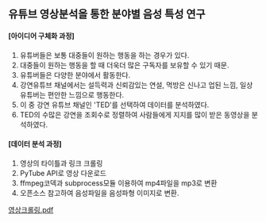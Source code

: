 ## 유튜브 영상분석을 통한 분야별 음성 특성 연구

#### [아이디어 구체화 과정]
1. 유튜버들은 보통 대중들이 원하는 행동을 하는 경우가 있다.
2. 대중들이 원하는 행동을 할 때 더욱더 많은 구독자를 보유할 수 있기 때문.
3. 유튜버들은 다양한 분야에서 활동한다.
4. 강연유튜브 채널에서는 설득력과 신뢰감있는 연설, 먹방은 신나고 업된 느낌, 일상유튜버는 편안한 느낌으로 행동한다.
5. 이 중 강연 유튜브 채널인 'TED'를 선택하여 데이터를 분석하였다.
6. TED의 수많은 강연을 조회수로 정렬하여 사람들에게 지지를 많이 받은 동영상을 분석하였다.


#### [데이터 분석 과정]

1. 영상의 타이틀과 링크 크롤링
2. PyTube API로 영상 다운로드
3. ffmpeg코덱과 subprocess모듈 이용하여 mp4파일을 mp3로 변환
4. 오픈소스 참고하여 음성파일을 음성파형 이미지로 변환.

[영상크롤링.pdf](https://github.com/hyunjiyoo/youtube-crawling/files/6457630/default.pdf)
